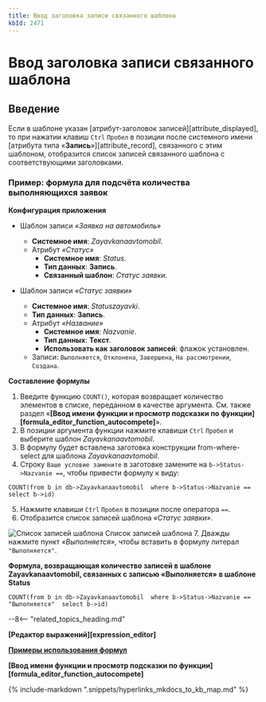 ```yaml
---
title: Ввод заголовка записи связанного шаблона
kbId: 2471
---
```


# Ввод заголовка записи связанного шаблона

## Введение

Если в шаблоне указан [атрибут-заголовок записей][attribute_displayed], то при нажатии клавиш `Ctrl` `Пробел` в позиции после системного имени [атрибута типа «**Запись**»][attribute_record], связанного с этим шаблоном, отобразится список записей связанного шаблона с соответствующими заголовками.

### Пример: формула для подсчёта количества выполняющихся заявок

**Конфигурация приложения**

- Шаблон записи *«Заявка на автомобиль»*

    - **Системное имя**: *Zayavkanaavtomobil*.
    - Атрибут *«Статус»*
        - **Системное имя**: *Status*.
        - **Тип данных**: **Запись**.
        - **Связанный шаблон**: *Статус заявки*.
- Шаблон записи *«Статус заявки»*

    - **Системное имя**: *Statuszayavki*.
    - **Тип данных**: **Запись**.
    - Атрибут *«Название»*
        - **Системное имя**: *Nazvanie*.
        - **Тип данных**: **Текст**.
        - **Использовать как заголовок записей**: флажок установлен.
    - Записи: `Выполняется`, `Отклонена`, `Завершена`, `На рассмотрении`, `Создана`.

**Составление формулы**

1. Введите функцию `COUNT()`, которая возвращает количество элементов в списке, переданном в качестве аргумента. См. также раздел «**[Ввод имени функции и просмотр подсказки по функции][formula_editor_function_autocompete]**».
2. В позиции аргумента функции нажмите клавиши `Ctrl` `Пробел` и выберите шаблон *Zayavkanaavtomobil*.
3. В формулу будет вставлена заготовка конструкции from-where-select для шаблона *Zayavkanaavtomobil*.
4. Строку `Ваше условие замените` в заготовке замените на `b->Status->Nazvanie ==`, чтобы привести формулу к виду:

```
COUNT(from b in db->Zayavkanaavtomobil  where b->Status->Nazvanie == select b->id)
```
5. Нажмите клавиши `Ctrl` `Пробел` в позиции после оператора `==`.
6. Отобразится список записей шаблона *«Статус заявки»*.
![Список записей шаблона](https://kb.comindware.ru/assets/formula_editor_record_heading_autocomplete.png)
Список записей шаблона
7. Дважды нажмите пункт *«Выполняется»*, чтобы вставить в формулу литерал `"Выполняется"`.

**Формула, возвращающая количество записей в шаблоне Zayavkanaavtomobil, связанных с записью «Выполняется» в шаблоне Status**

```
COUNT(from b in db->Zayavkanaavtomobil  where b->Status->Nazvanie == "Выполняется"  select b->id)
```

--8<-- "related_topics_heading.md"

**[Редактор выражений][expression_editor]**

**[Примеры использования формул](https://kb.comindware.ru/category.php?id=409)**

**[Ввод имени функции и просмотр подсказки по функции][formula_editor_function_autocompete]**

{% include-markdown ".snippets/hyperlinks_mkdocs_to_kb_map.md" %}
